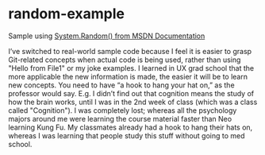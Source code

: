 # random-example

Sample using [System.Random() from MSDN Documentation](https://msdn.microsoft.com/en-us/library/h343ddh9(v=vs.110).aspx)

I’ve switched to real-world sample code because I feel it is easier to grasp Git-related concepts when actual code is being used, rather than using "Hello from File1" or my joke examples. I learned in UX grad school that the more applicable the new information is made, the easier it will be to learn new concepts. You need to have “a hook to hang your hat on,” as the professor would say. E.g. I didn’t find out that cognition means the study of how the brain works, until I was in the 2nd week of class (which was a class called "Cognition"). I was completely lost; whereas all the psychology majors around me were learning the course material faster than Neo learning Kung Fu. My classmates already had a hook to hang their hats on, whereas I was learning that people study this stuff without going to med school. 
